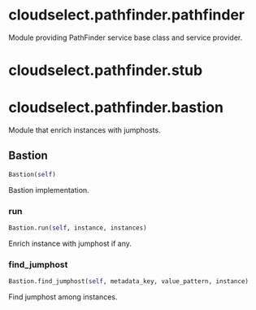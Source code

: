 <h1 id="cloudselect.pathfinder.pathfinder">cloudselect.pathfinder.pathfinder</h1>

Module providing PathFinder service base class and service provider.
<h1 id="cloudselect.pathfinder.stub">cloudselect.pathfinder.stub</h1>


<h1 id="cloudselect.pathfinder.bastion">cloudselect.pathfinder.bastion</h1>

Module that enrich instances with jumphosts.
<h2 id="cloudselect.pathfinder.bastion.Bastion">Bastion</h2>

```python
Bastion(self)
```
Bastion implementation.
<h3 id="cloudselect.pathfinder.bastion.Bastion.run">run</h3>

```python
Bastion.run(self, instance, instances)
```
Enrich instance with jumphost if any.
<h3 id="cloudselect.pathfinder.bastion.Bastion.find_jumphost">find_jumphost</h3>

```python
Bastion.find_jumphost(self, metadata_key, value_pattern, instance)
```
Find jumphost among instances.
